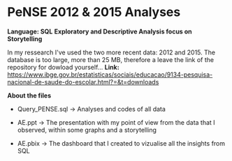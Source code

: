 # PeNSE 2012 & 2015 Analyses

**Language: SQL**
**Exploratory and Descriptive Analysis focus on Storytelling**

In my ressearch I've used the two more recent data: 2012 and 2015.
The database is too large, more than 25 MB, therefore a leave the link of the repository for dowload yourself...
**Link:** https://www.ibge.gov.br/estatisticas/sociais/educacao/9134-pesquisa-nacional-de-saude-do-escolar.html?=&t=downloads

**About the files**

- Query_PENSE.sql -> Analyses and codes of all data

- AE.ppt -> The presentation with my point of view from the data that I observed, within some graphs and a storytelling

- AE.pbix -> The dashboard that I created to vizualise all the insights from SQL
